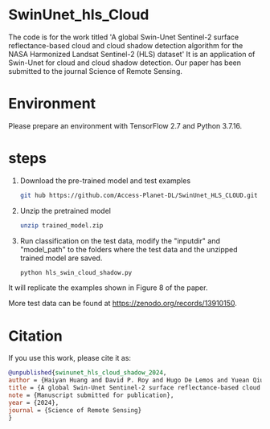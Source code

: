 # SwinUnet_hls_Cloud

The code is for the work titled 'A global Swin-Unet Sentinel-2 surface reflectance-based cloud and cloud shadow detection algorithm for the NASA Harmonized Landsat Sentinel-2 (HLS) dataset' It is an application of Swin-Unet for cloud and cloud shadow detection. Our paper has been submitted to the journal Science of Remote Sensing.


# Environment
Please prepare an environment with TensorFlow 2.7 and Python 3.7.16. 


# steps

1. Download the pre-trained model and test examples
   ```bash
   git hub https://github.com/Access-Planet-DL/SwinUnet_HLS_CLOUD.git
   ```
  
2. Unzip the pretrained model
   ```bash
   unzip trained_model.zip
   ```
3. Run classification on the test data, modify the "inputdir" and "model_path" to the folders where the test data and the unzipped trained model are saved.
   ```bash
   python hls_swin_cloud_shadow.py
   ```

It will replicate the examples shown in Figure 8 of the paper.

More test data can be found at https://zenodo.org/records/13910150.


# Citation

If you use this work, please cite it as:

```bibtex
@unpublished{swinunet_hls_cloud_shadow_2024,
author = {Haiyan Huang and David P. Roy and Hugo De Lemos and Yuean Qiu and Hankui K. Zhang},
title = {A global Swin-Unet Sentinel-2 surface reflectance-based cloud and cloud shadow detection algorithm for the NASA Harmonized Landsat Sentinel-2 (HLS) dataset},
note = {Manuscript submitted for publication},
year = {2024},
journal = {Science of Remote Sensing}
}


     
   
